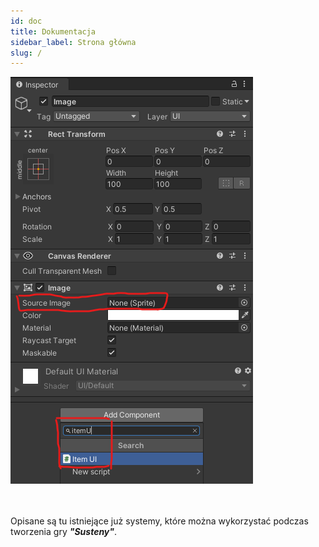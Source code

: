 ```yaml
---
id: doc
title: Dokumentacja
sidebar_label: Strona główna
slug: /
---
```


<div style={{textAlign: 'center'}}>
  <img src="../static/img/creating_items_icon.png"/>
</div>
<br></br>

Opisane są tu istniejące już systemy, które można wykorzystać podczas tworzenia gry ***"Susteny"***.
